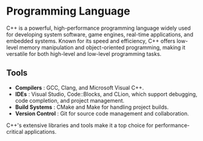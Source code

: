 # Programming Language

C++ is a powerful, high-performance programming language widely used for developing system software, game engines, real-time applications, and embedded systems. Known for its speed and efficiency, C++ offers low-level memory manipulation and object-oriented programming, making it versatile for both high-level and low-level programming tasks.

## Tools
- **Compilers** : GCC, Clang, and Microsoft Visual C++.
- **IDEs** : Visual Studio, Code::Blocks, and CLion, which support debugging, code completion, and project management.
- **Build Systems** : CMake and Make for handling project builds.
- **Version Control** : Git for source code management and collaboration.

C++'s extensive libraries and tools make it a top choice for performance-critical applications.
